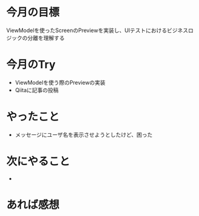 # 今月の目標
ViewModelを使ったScreenのPreviewを実装し、UIテストにおけるビジネスロジックの分離を理解する
# 今月のTry
* ViewModelを使う際のPreviewの実装
* Qiitaに記事の投稿
# やったこと
* メッセージにユーザ名を表示させようとしたけど、困った
# 次にやること
* 
# あれば感想
